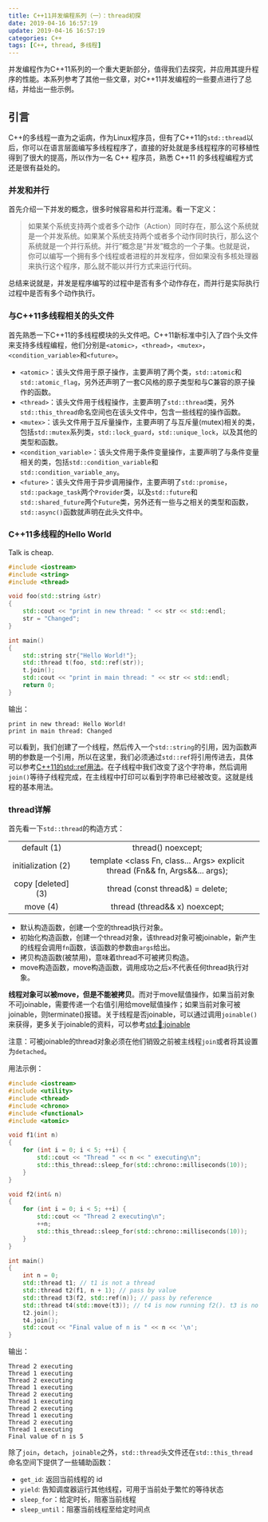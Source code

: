 ```yaml
---
title: C++11并发编程系列（一）：thread初探
date: 2019-04-16 16:57:19
update: 2019-04-16 16:57:19
categories: C++
tags: [C++, thread, 多线程]
---
```


并发编程作为C++11系列的一个重大更新部分，值得我们去探究，并应用其提升程序的性能。本系列参考了其他一些文章，对C++11并发编程的一些要点进行了总结，并给出一些示例。

<!-- more -->

## 引言

C++的多线程一直为之诟病，作为Linux程序员，但有了C++11的`std::thread`以后，你可以在语言层面编写多线程程序了，直接的好处就是多线程程序的可移植性得到了很大的提高，所以作为一名 C++ 程序员，熟悉 C++11 的多线程编程方式还是很有益处的。

### 并发和并行

首先介绍一下并发的概念，很多时候容易和并行混淆。看一下定义：

> 如果某个系统支持两个或者多个动作（Action）同时存在，那么这个系统就是一个并发系统。如果某个系统支持两个或者多个动作同时执行，那么这个系统就是一个并行系统。并行”概念是“并发”概念的一个子集。也就是说，你可以编写一个拥有多个线程或者进程的并发程序，但如果没有多核处理器来执行这个程序，那么就不能以并行方式来运行代码。

总结来说就是，并发是程序编写的过程中是否有多个动作存在，而并行是实际执行过程中是否有多个动作执行。

### 与C++11多线程相关的头文件

首先熟悉一下C++11的多线程模块的头文件吧。C++11新标准中引入了四个头文件来支持多线程编程，他们分别是`<atomic>`，`<thread>`，`<mutex>`，`<condition_variable>`和`<future>`。

* `<atomic>`：该头文件用于原子操作，主要声明了两个类，`std::atomic`和`std::atomic_flag`，另外还声明了一套C风格的原子类型和与C兼容的原子操作的函数。
* `<thread>`：该头文件用于线程操作，主要声明了`std::thread`类，另外`std::this_thread`命名空间也在该头文件中，包含一些线程的操作函数。
* `<mutex>`：该头文件用于互斥量操作，主要声明了与互斥量(mutex)相关的类，包括`std::mutex`系列类，`std::lock_guard`，`std::unique_lock`，以及其他的类型和函数。
* `<condition_variable>`：该头文件用于条件变量操作，主要声明了与条件变量相关的类，包括`std::condition_variable`和`std::condition_variable_any`。
* `<future>`：该头文件用于异步调用操作，主要声明了`std::promise`，`std::package_task`两个`Provider`类，以及`std::future`和`std::shared_future`两个`Future`类，另外还有一些与之相关的类型和函数，`std::async()`函数就声明在此头文件中。

### C++11多线程的Hello World

Talk is cheap.

```c++
#include <iostream>
#include <string>
#include <thread>

void foo(std::string &str)
{
    std::cout << "print in new thread: " << str << std::endl;
    str = "Changed";
}

int main()
{
    std::string str{"Hello World!"};
    std::thread t(foo, std::ref(str));
    t.join();
    std::cout << "print in main thread: " << str << std::endl;
    return 0;
}
```

输出：
```
print in new thread: Hello World!
print in main thread: Changed
```

可以看到，我们创建了一个线程，然后传入一个`std::string`的引用，因为函数声明的参数是一个引用，所以在这里，我们必须通过`std::ref`将引用传进去，具体可以参考[C++11的std::ref用法](https://chaopei.github.io/blog/2019/04/cpp-std-ref.html)。在子线程中我们改变了这个字符串，然后调用`join()`等待子线程完成，在主线程中打印可以看到字符串已经被改变。这就是线程的基本用法。

### thread详解

首先看一下`std::thread`的构造方式：

| | |
| :--: | :--: |
| default (1) | thread() noexcept; |
| initialization (2) | template <class Fn, class... Args> explicit thread (Fn&& fn, Args&&... args); |
| copy [deleted] (3) | thread (const thread&) = delete; |
| move (4) | thread (thread&& x) noexcept; |

* 默认构造函数，创建一个空的thread执行对象。
* 初始化构造函数，创建一个thread对象，该thread对象可被joinable，新产生的线程会调用`fn`函数，该函数的参数由`args`给出。
* 拷贝构造函数(被禁用)，意味着thread不可被拷贝构造。
* move构造函数，move构造函数，调用成功之后`x`不代表任何thread执行对象。

**线程对象可以被move，但是不能被拷贝**。而对于move赋值操作，如果当前对象不可joinable，需要传递一个右值引用给move赋值操作；如果当前对象可被joinable，则terminate()报错。关于线程是否joinable，可以通过调用`joinable()`来获得，更多关于joinable的资料，可以参考[std::thread::joinable](http://www.cplusplus.com/reference/thread/thread/joinable/)

注意：可被joinable的thread对象必须在他们销毁之前被主线程`join`或者将其设置为`detached`。

用法示例：

```c++
#include <iostream>
#include <utility>
#include <thread>
#include <chrono>
#include <functional>
#include <atomic>

void f1(int n)
{
    for (int i = 0; i < 5; ++i) {
        std::cout << "Thread " << n << " executing\n";
        std::this_thread::sleep_for(std::chrono::milliseconds(10));
    }
}

void f2(int& n)
{
    for (int i = 0; i < 5; ++i) {
        std::cout << "Thread 2 executing\n";
        ++n;
        std::this_thread::sleep_for(std::chrono::milliseconds(10));
    }
}

int main()
{
    int n = 0;
    std::thread t1; // t1 is not a thread
    std::thread t2(f1, n + 1); // pass by value
    std::thread t3(f2, std::ref(n)); // pass by reference
    std::thread t4(std::move(t3)); // t4 is now running f2(). t3 is no longer a thread
    t2.join();
    t4.join();
    std::cout << "Final value of n is " << n << '\n';
}
```

输出：
```
Thread 2 executing
Thread 1 executing
Thread 2 executing
Thread 1 executing
Thread 2 executing
Thread 1 executing
Thread 2 executing
Thread 1 executing
Thread 2 executing
Thread 1 executing
Final value of n is 5
```

除了`join`，`detach`，`joinable`之外，`std::thread`头文件还在`std::this_thread`命名空间下提供了一些辅助函数：

* `get_id`: 返回当前线程的 id
* `yield`: 告知调度器运行其他线程，可用于当前处于繁忙的等待状态
* `sleep_for`：给定时长，阻塞当前线程
* `sleep_until`：阻塞当前线程至给定时间点